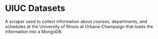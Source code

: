 # UIUC Datasets
A scraper used to collect information about courses, departments, and schedules
at the University of Illinois at Urbana-Champaign that loads the information
into a MongoDB.
